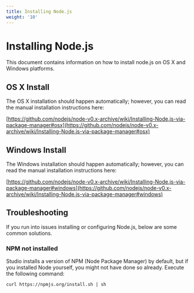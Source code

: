 ```yaml
---
title: Installing Node.js
weight: '10'
---
```


# Installing Node.js

This document contains information on how to install node.js on OS X and Windows platforms.

## OS X Install

The OS X installation should happen automatically; however, you can read the manual installation instructions here:

[https://github.com/nodejs/node-v0.x-archive/wiki/Installing-Node.js-via-package-manager#osx](https://github.com/nodejs/node-v0.x-archive/wiki/Installing-Node.js-via-package-manager#osx)

## Windows Install

The Windows installation should happen automatically; however, you can read the manual installation instructions here:

[https://github.com/nodejs/node-v0.x-archive/wiki/Installing-Node.js-via-package-manager#windows](https://github.com/nodejs/node-v0.x-archive/wiki/Installing-Node.js-via-package-manager#windows)

## Troubleshooting

If you run into issues installing or configuring Node.js, below are some common solutions.

### NPM not installed

Studio installs a version of NPM (Node Package Manager) by default, but if you installed Node yourself, you might not have done so already. Execute the following command:

```
curl https://npmjs.org/install.sh | sh
```
